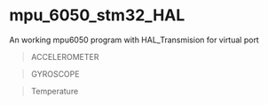 # mpu_6050_stm32_HAL

An working mpu6050 program with HAL_Transmision for virtual port 

> ACCELEROMETER





> GYROSCOPE

> Temperature
